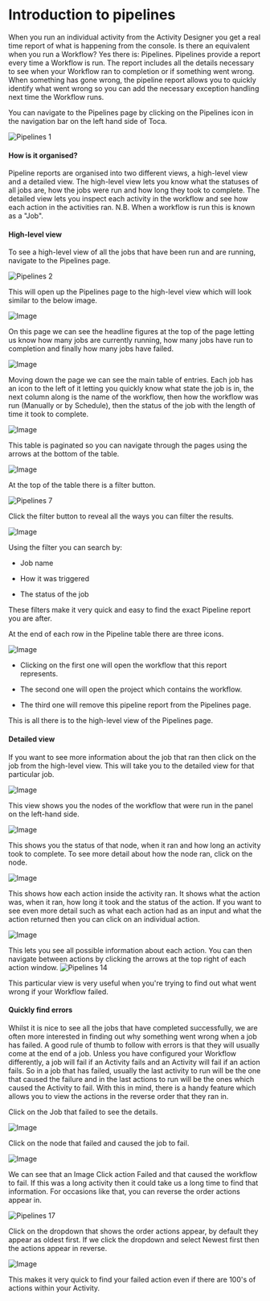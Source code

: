 
# Introduction to pipelines



When you run an individual activity from the Activity Designer you get a real time report of what is happening from the console. Is there an equivalent when you run a Workflow?
Yes there is: Pipelines.
Pipelines provide a report every time a Workflow is run. The report includes all the details necessary to see when your Workflow ran to completion or if something went wrong. When something has gone wrong, the pipeline report allows you to quickly identify what went wrong so you can add the necessary exception handling next time the Workflow runs.
 
You can navigate to the Pipelines page by clicking on the Pipelines icon in the navigation bar on the left hand side of Toca.

![Pipelines 1](https://docs.toca.io/hs-fs/hubfs/Pipelines%201.png?width=602&height=390&name=Pipelines%201.png) 


#### How is it organised?

Pipeline reports are organised into two different views, a high-level view and a detailed view.
The high-level view lets you know what the statuses of all jobs are, how the jobs were run and how long they took to complete. The detailed view lets you inspect each activity in the workflow and see how each action in the activities ran.
N.B. When a workflow is run this is known as a "Job".

#### High-level view

To see a high-level view of all the jobs that have been run and are running, navigate to the Pipelines page.

![Pipelines 2](https://docs.toca.io/hs-fs/hubfs/Pipelines%202.png?width=450&height=320&name=Pipelines%202.png) 

This will open up the Pipelines page to the high-level view which will look similar to the below image.

![Image](https://lh3.googleusercontent.com/yBeFqUel5iY72_CGkkxq7iE94F0HEz1vVleVasWu27b9Mejrix8XHf9A0giOovLsp9LgYcXfV0U8UJg8EyuFHa0dKuZ4DhQe-ub3e3jTLwSokvS03MuAKyZzAMh1_RRCZS5sR4LB) 

On this page we can see the headline figures at the top of the page letting us know how many jobs are currently running, how many jobs have run to completion and finally how many jobs have failed.

![Image](https://lh4.googleusercontent.com/8TWxVD5264nnuqskEc4nFj0rk5xiAh1D-GEnZbfoVCs2aCiUKu69fPNp3Uw0gWxlHzQl_T8lrumWmSk_ZJGY3WpdHMvT18ElJ4ICKcjQvzbUkI14wcAJ9h6twps8OG5roGPyuyq5) 

Moving down the page we can see the main table of entries. Each job has an icon to the left of it letting you quickly know what state the job is in, the next column along is the name of the workflow, then how the workflow was run (Manually or by Schedule), then the status of the job with the length of time it took to complete.

![Image](https://lh5.googleusercontent.com/h0tgDHIJcit2oOBHkgGOebDfMvEtlJIExKELplqqjPwVG9zLoDvAarwd9Dg35rI1m2A_JMyJvzPPN9RpZG086EEJzSczKWaSd7FldUpIAEPPkGOR5Wu2m5OwTOh1AuZixg2FMOE9) 

This table is paginated so you can navigate through the pages using the arrows at the bottom of the table.

![Image](https://lh3.googleusercontent.com/hm3Ewdiku7nmR1DqiZ0Lv-vk8fu-hsE8F7O_k1VazIkdonyyuRJQWB1aMNw7qKVcWjaWMbXna7vwuiD057qT7uYhkEYU3Mjucjeqfyeo5Ub-WT9J77MWohXy-uooERUPYjRZuVYd) 

At the top of the table there is a filter button.

![Pipelines 7](https://docs.toca.io/hs-fs/hubfs/Pipelines%207.png?width=324&name=Pipelines%207.png) 

Click the filter button to reveal all the ways you can filter the results.

![Image](https://lh6.googleusercontent.com/sVgg-s5tNPqF39THR1dqbqNdusSO7xbBDXDuqV84QeYWZGhKx1Sz93OebhhtcwR_G1lKGR_Rum13lb2yYUHYKbsnjSDtNUljvwgzFT98PRtz5b8pJdJhNBguun4Tn0jzY197jean) 

Using the filter you can search by:


- Job name


- How it was triggered


- The status of the job

These filters make it very quick and easy to find the exact Pipeline report you are after.
 
At the end of each row in the Pipeline table there are three icons.

![Image](https://lh4.googleusercontent.com/ModzrPFEX2qjkRVvUd7-48TEn2SQnXi52qhOyM56ajHYKHVv971Y0NYw9exr__z1sOHg-yr0aF3PxCfaTiNQlxuFBvsEUtwGUJCLJvfrFkxc5CatJl7Qc2Ny7rZTLeZeQXYPf2FY) 



- Clicking on the first one will open the workflow that this report represents.


- The second one will open the project which contains the workflow.


- The third one will remove this pipeline report from the Pipelines page.

 
This is all there is to the high-level view of the Pipelines page.

#### Detailed view

If you want to see more information about the job that ran then click on the job from the high-level view. This will take you to the detailed view for that particular job.
 

![Image](https://lh3.googleusercontent.com/wwrveDNOmnPeRqdqc59_wl4VAwvfT5y3bz00X-A6Ecld8Tc_aeMNj5mqeZXAG5VZZeK2S6u_Jr4NW64DJNRO8sB8qe_-NTZAYwJkAAYQ5afxMDBwfIv9FYPiFNv2AXIq2W__SR_A) 

This view shows you the nodes of the workflow that were run in the panel on the left-hand side.

![Image](https://lh5.googleusercontent.com/NPNXqp6nEucCcSka3Qz1rNNQzGRasYHZDaZp9K_G2KrbfDpahHl_vFyDRN6Pzn62rMkuK2mDcxoKb1dLjWQwD8h0wvMwOlwuv0hDazfa6J-f5ZI9QzRpBMdT4--jFXl9SPFVwQT7) 

This shows you the status of that node, when it ran and how long an activity took to complete. To see more detail about how the node ran, click on the node.

![Image](https://lh6.googleusercontent.com/a56SK6aTE-ovrNt1zG0gm1zTeC0oLJIgtuDC7aa_FMSyOGVVmaajZukReUf3UL6JgZhZmD5mfa0HvNE2d8Jc87baEHEPiq2tjZjK1wUTI1zYV9LsjyxTfw4MM1GAWsoZMGKHEHAs) 

This shows how each action inside the activity ran. It shows what the action was, when it ran, how long it took and the status of the action. If you want to see even more detail such as what each action had as an input and what the action returned then you can click on an individual action.

![Image](https://lh5.googleusercontent.com/hMZMlnhJUgG8q-8x1g23MLTd1w33LyxCzcENLo4vUA0pU0ad3y-qL3ZfnxEjjIC_tA7xsR17x2NlgggbwHtQuWDwoz3reTtonyHuxArzlQLocUggJs8Ko61Pl4lJUd8YDP6BbCXn) 

This lets you see all possible information about each action. You can then navigate between actions by clicking the arrows at the top right of each action window.
![Pipelines 14](https://docs.toca.io/hs-fs/hubfs/Pipelines%2014.png?width=346&name=Pipelines%2014.png) 

This particular view is very useful when you're trying to find out what went wrong if your Workflow failed.

#### Quickly find errors

Whilst it is nice to see all the jobs that have completed successfully, we are often more interested in finding out why something went wrong when a job has failed.
A good rule of thumb to follow with errors is that they will usually come at the end of a job. Unless you have configured your Workflow differently, a job will fail if an Activity fails and an Activity will fail if an action fails. So in a job that has failed, usually the last activity to run will be the one that caused the failure and in the last actions to run will be the ones which caused the Activity to fail.
With this in mind, there is a handy feature which allows you to view the actions in the reverse order that they ran in.
 
Click on the Job that failed to see the details.

![Image](https://lh4.googleusercontent.com/5Y5vt0YOtL0NEdqGuCPMnbQHOu5tSLnA9tk_2X2-RPan86hKvlDQ8_9w5ZXbAy2C37dWiooZWY6BQUWuK4-ylGEsn0ZuoBxE8VNwCch2tWWybZWjruymmwke6rnZ6p6aCq4LWDzx) 

Click on the node that failed and caused the job to fail.

![Image](https://lh4.googleusercontent.com/bx0JAC-oVL2jJe9c47xE4OhK7V6gxu7bAOmiU_c3ftZTtEpxKzaiPQ4TAjz4JVipqzM-76UlhJpZxKGqmvsXOHS5C30HbpSYb2JnKEiJjbxhygnOhj-O8i_6w2RhYjPCop2f00R1) 

We can see that an Image Click action Failed and that caused the workflow to fail. If this was a long activity then it could take us a long time to find that information. For occasions like that, you can reverse the order actions appear in.

![Pipelines 17](https://docs.toca.io/hs-fs/hubfs/Pipelines%2017.png?width=602&name=Pipelines%2017.png) 

Click on the dropdown that shows the order actions appear, by default they appear as oldest first.
If we click the dropdown and select Newest first then the actions appear in reverse.

![Image](https://lh5.googleusercontent.com/MAsFmb75kYKKcHHcWeV608Y6lxh3ixOe1xKyemLVU9U8wXWnoGCQB8yWMEWoN6XjGewgVZPymox4xl1jh5Xq-kdTL1Yeo6AGptcdzeWfJD0A8OnNF-uqpkEPun41mXtZ54Vg2Z1H) 

This makes it very quick to find your failed action even if there are 100's of actions within your Activity.
 
